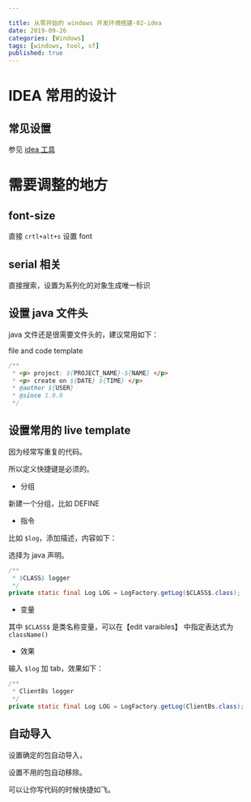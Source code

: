 ```yaml
---

title: 从零开始的 windows 开发环境搭建-02-idea
date: 2019-09-26
categories: [Windows]
tags: [windows, tool, sf]
published: true
---
```


# IDEA 常用的设计

## 常见设置

参见 [idea 工具](https://houbb.github.io/2016/05/06/ide-idea)

# 需要调整的地方

## font-size

直接 `crtl+alt+s` 设置 font 

## serial 相关

直接搜索，设置为系列化的对象生成唯一标识 

## 设置 java 文件头

java 文件还是很需要文件头的，建议常用如下：

file and code template

```java
/**
 * <p> project: ${PROJECT_NAME}-${NAME} </p>
 * <p> create on ${DATE} ${TIME} </p>
 * @author ${USER}
 * @since 1.0.0
 */
```

## 设置常用的 live template

因为经常写重复的代码。

所以定义快捷键是必须的。

- 分组

新建一个分组，比如 DEFINE

- 指令

比如 `$log`，添加描述，内容如下：


选择为 java 声明。

```java
/**
 * $CLASS$ logger
 */
private static final Log LOG = LogFactory.getLog($CLASS$.class);
```

- 变量

其中 `$CLASS$` 是类名称变量，可以在【edit varaibles】 中指定表达式为 `className()`

- 效果

输入 `$log` 加 tab，效果如下：

```java
/**
 * ClientBs logger
 */
private static final Log LOG = LogFactory.getLog(ClientBs.class);
```

## 自动导入

设置确定的包自动导入，

设置不用的包自动移除。

可以让你写代码的时候快捷如飞。




